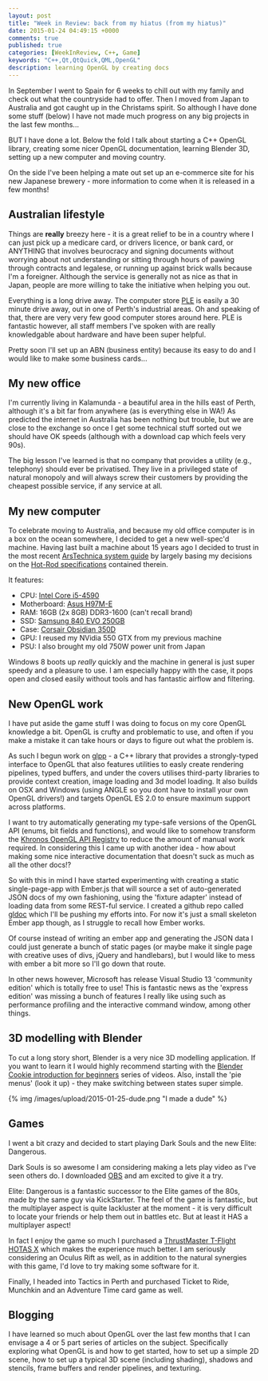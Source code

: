 ```yaml
---
layout: post
title: "Week in Review: back from my hiatus (from my hiatus)"
date: 2015-01-24 04:49:15 +0000
comments: true
published: true
categories: [WeekInReview, C++, Game]
keywords: "C++,Qt,QtQuick,QML,OpenGL"
description: learning OpenGL by creating docs
---
```


In September I went to Spain for 6 weeks to chill out with my family and check out what the countryside had to offer. Then I moved from Japan to Australia and got caught up in the Christams spirit. So although I have done some stuff (below) I have not made much progress on any big projects in the last few months...

BUT I have done a lot. Below the fold I talk about starting a C++ OpenGL library, creating some nicer OpenGL documentation, learning Blender 3D, setting up a new computer and moving country. 

On the side I've been helping a mate out set up an e-commerce site for his new Japanese brewery - more information to come when it is released in a few months!

<!-- more -->

## Australian lifestyle

Things are __really__ breezy here - it is a great relief to be in a country where I can just pick up a medicare card, or drivers licence, or bank card, or ANYTHING that involves beurocracy and signing documents without worrying about not understanding or sitting through hours of pawing through contracts and legalese, or running up against brick walls because I'm a foreigner. Although the service is generally not as nice as that in Japan, people are more willing to take the initiative when helping you out.

Everything is a long drive away. The computer store [PLE](https://www.ple.com.au/) is easily a 30 minute drive away, out in one of Perth's industrial areas. Oh and speaking of that, there are very very few good computer stores around here. PLE is fantastic however, all staff members I've spoken with are really knowledgable about hardware and have been super helpful.

Pretty soon I'll set up an ABN (business entity) because its easy to do and I would like to make some business cards... 

## My new office

I'm currently living in Kalamunda - a beautiful area in the hills east of Perth, although it's a bit far from anywhere (as is everything else in WA!) As predicted the internet in Australia has been nothing but trouble, but we are close to the exchange so once I get some technical stuff sorted out we should have OK speeds (although with a download cap which feels very 90s).

The big lesson I've learned is that no company that provides a utility (e.g., telephony) should ever be privatised. They live in a privileged state of natural monopoly and will always screw their customers by providing the cheapest possible service, if any service at all.

## My new computer

To celebrate moving to Australia, and because my old office computer is in a box on the ocean somewhere, I decided to get a new well-spec'd machine. Having last built a machine about 15 years ago I decided to trust in the most recent [ArsTechnica system guide](http://arstechnica.com/gadgets/2014/08/ars-technica-system-guide-august-2014/) by largely basing my decisions on the [Hot-Rod specifications](http://arstechnica.com/gadgets/2014/08/ars-technica-system-guide-august-2014/4/) contained therein.

It features:

 - CPU: [Intel Core i5-4590](http://ark.intel.com/products/80815/Intel-Core-i5-4590-Processor-6M-Cache-up-to-3_70-GHz)
 - Motherboard: [Asus H97M-E](http://www.asus.com/au/Motherboards/H97ME/)
 - RAM: 16GB (2x 8GB) DDR3-1600 (can't recall brand)
 - SSD: [Samsung 840 EVO 250GB](http://www.samsung.com/au/consumer/pc-peripherals/solid-state-drive/ssd-840-evo/MZ-7TE250BW)
 - Case: [Corsair Obsidian 350D](http://www.corsair.com/de-de/obsidian-series-350d-micro-atx-pc-case)
 - GPU: I reused my NVidia 550 GTX from my previous machine
 - PSU: I also brought my old 750W power unit from Japan

Windows 8 boots up _really_ quickly and the machine in general is just super speedy and a pleasure to use. I am especially happy with the case, it pops open and closed easily without tools and has fantastic airflow and filtering.

## New OpenGL work

I have put aside the game stuff I was doing to focus on my core OpenGL knowledge a bit. OpenGL is crufty and problematic to use, and often if you make a mistake it can take hours or days to figure out what the problem is. 

As such I begun work on [glpp](https://github.com/seshbot/glpp) - a C++ library that provides a strongly-typed interface to OpenGL that also features utilities to easly create rendering pipelines, typed buffers, and under the covers utilises third-party libraries to provide context creation, image loading and 3d model loading. It also builds on OSX and Windows (using ANGLE so you dont have to install your own OpenGL drivers!) and targets OpenGL ES 2.0 to ensure maximum support across platforms. 

I want to try automatically generating my type-safe versions of the OpenGL API (enums, bit fields and functions), and would like to somehow transform the [Khronos OpenGL API Registry](https://cvs.khronos.org/svn/repos/ogl/trunk/doc/registry/public/api/gl.xml) to reduce the amount of manual work required. In considering this I came up with another idea - how about making some nice interactive documentation that doesn't suck as much as all the other docs!?

So with this in mind I have started experimenting with creating a static single-page-app with Ember.js that will source a set of auto-generated JSON docs of my own fashioning, using the 'fixture adapter' instead of loading data from some REST-ful service. I created a github repo called [gldoc](https://github.com/seshbot/gldoc) which I'll be pushing my efforts into. For now it's just a small skeleton Ember app though, as I struggle to recall how Ember works. 

Of course instead of writing an ember app and generating the JSON data I could just generate a bunch of static pages (or maybe make it single page with creative uses of divs, jQuery and handlebars), but I would like to mess with ember a bit more so I'll go down that route. 

In other news however, Microsoft has release Visual Studio 13 'community edition' which is totally free to use! This is fantastic news as the 'express edition' was missing a bunch of features I really like using such as performance profiling and the interactive command window, among other things.

## 3D modelling with Blender

To cut a long story short, Blender is a very nice 3D modelling application. If you want to learn it I would highly recommend starting with the [Blender Cookie introduction for beginners](http://cgcookie.com/blender/cgc-courses/blender-basics-introduction-for-beginners/) series of videos. Also, install the 'pie menus' (look it up) - they make switching between states super simple.

{% img /images/upload/2015-01-25-dude.png "I made a dude" %}

## Games

I went a bit crazy and decided to start playing Dark Souls and the new Elite: Dangerous. 

Dark Souls is so awesome I am considering making a lets play video as I've seen others do. I downloaded [OBS](https://obsproject.com/) and am excited to give it a try. 

Elite: Dangerous is a fantastic successor to the Elite games of the 80s, made by the same guy via KickStarter. The feel of the game is fantastic, but the multiplayer aspect is quite lackluster at the moment - it is very difficult to locate your friends or help them out in battles etc. But at least it HAS a multiplayer aspect! 

In fact I enjoy the game so much I purchased a [ThrustMaster T-Flight HOTAS X](http://www.thrustmaster.com/products/tflight-hotas-x) which makes the experience much better. I am seriously considering an Oculus Rift as well, as in addition to the natural synergies with this game, I'd love to try making some software for it. 

Finally, I headed into Tactics in Perth and purchased Ticket to Ride, Munchkin and an Adventure Time card game as well.

## Blogging

I have learned so much about OpenGL over the last few months that I can envisage a 4 or 5 part series of articles on the subject. Specifically exploring what OpenGL is and how to get started, how to set up a simple 2D scene, how to set up a typical 3D scene (including shading), shadows and stencils, frame buffers and render pipelines, and texturing.

